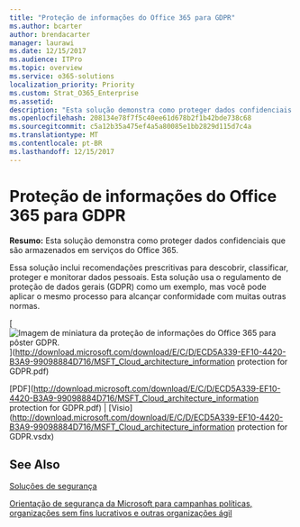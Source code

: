 ```yaml
---
title: "Proteção de informações do Office 365 para GDPR"
ms.author: bcarter
author: brendacarter
manager: laurawi
ms.date: 12/15/2017
ms.audience: ITPro
ms.topic: overview
ms.service: o365-solutions
localization_priority: Priority
ms.custom: Strat_O365_Enterprise
ms.assetid: 
description: "Esta solução demonstra como proteger dados confidenciais que são armazenados em serviços do Office 365."
ms.openlocfilehash: 208134e78f7f5c40ee61d678b2f1b42bde738c68
ms.sourcegitcommit: c5a12b35a475ef4a5a80085e1bb2829d115d7c4a
ms.translationtype: MT
ms.contentlocale: pt-BR
ms.lasthandoff: 12/15/2017
---
```

# <a name="office-365-information-protection-for-gdpr"></a>Proteção de informações do Office 365 para GDPR

 **Resumo:** Esta solução demonstra como proteger dados confidenciais que são armazenados em serviços do Office 365.
  
Essa solução inclui recomendações prescritivas para descobrir, classificar, proteger e monitorar dados pessoais. Esta solução usa o regulamento de proteção de dados gerais (GDPR) como um exemplo, mas você pode aplicar o mesmo processo para alcançar conformidade com muitas outras normas.

[![Imagem de miniatura da proteção de informações do Office 365 para pôster GDPR.](images/InfoProtectGDPR_Poster/o365infoprotectforgdpr_thumb.png)](http://download.microsoft.com/download/E/C/D/ECD5A339-EF10-4420-B3A9-99098884D716/MSFT_Cloud_architecture_information protection for GDPR.pdf)
  
[PDF](http://download.microsoft.com/download/E/C/D/ECD5A339-EF10-4420-B3A9-99098884D716/MSFT_Cloud_architecture_information protection for GDPR.pdf)  | [Visio](http://download.microsoft.com/download/E/C/D/ECD5A339-EF10-4420-B3A9-99098884D716/MSFT_Cloud_architecture_information protection for GDPR.vsdx)
  

## <a name="see-also"></a>See Also

[Soluções de segurança](security-solutions.md)
  
[Orientação de segurança da Microsoft para campanhas políticas, organizações sem fins lucrativos e outras organizações ágil](microsoft-security-guidance-for-political-campaigns-nonprofits-and-other-agile-o.md)






